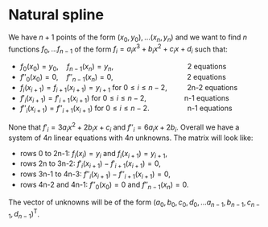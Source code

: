 # Natural spline

We have $n+1$ points of the form $(x_0, y_0), \dots (x_n, y_n)$ and we want to find $n$ functions $f_0, \dots f_{n-1}$ of the form $f_i = a_ix^3 + b_ix^2 + c_ix + d_i$ such that:
- $f_0(x_0) = y_0, \quad f_{n-1}(x_n) = y_n$, $\qquad$ $\qquad$ $\qquad$ $\qquad$ 2 equations
- $f''_0(x_0) = 0, \quad f''_{n-1}(x_n) = 0$, $\qquad$ $\qquad$ $\qquad$ $\qquad$ 2 equations
- $f_i(x_{i+1}) = f_{i+1}(x_{i+1}) = y_{i+1}$ for $0 \leq i \leq n-2$, $\qquad$ 2n-2 equations
- $f'_i(x_{i+1}) = f'_{i+1}(x_{i+1})$ for $0 \leq i \leq n-2$, $\qquad$ $\qquad$  n-1 equations
- $f''_i(x_{i+1}) = f''_{i+1}(x_{i+1})$ for $0 \leq i \leq n-2$. $\qquad$ $\qquad$ n-1 equations

None that $f'_i = 3a_ix^2 + 2b_ix + c_i$ and $f''_i = 6a_ix + 2b_i$.
Overall we have a system of $4n$ linear equations with $4n$ unknowns. The matrix will look like:
- rows 0 to 2n-1: $f_i(x_i) = y_i$ and $f_i(x_{i+1}) = y_{i+1}$,
- rows 2n to 3n-2: $f'_i(x_{i+1}) - f'_{i+1}(x_{i+1}) = 0$,
- rows 3n-1 to 4n-3: $f''_i(x_{i+1}) - f''_{i+1}(x_{i+1}) = 0$,
- rows 4n-2 and 4n-1: $f''_0(x_0) = 0$ and $f''_{n-1}(x_n) = 0$.

The vector of unknowns will be of the form $(a_0, b_0, c_0, d_0,\dots a_{n-1}, b_{n-1}, c_{n-1}, d_{n-1})^\text{T}$.

